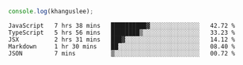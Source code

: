 ```js
console.log(khanguslee);
```

<!--START_SECTION:waka-->
```text
JavaScript   7 hrs 38 mins   ██████████▓░░░░░░░░░░░░░░   42.72 % 
TypeScript   5 hrs 56 mins   ████████▒░░░░░░░░░░░░░░░░   33.23 % 
JSX          2 hrs 31 mins   ███▓░░░░░░░░░░░░░░░░░░░░░   14.12 % 
Markdown     1 hr 30 mins    ██░░░░░░░░░░░░░░░░░░░░░░░   08.40 % 
JSON         7 mins          ▒░░░░░░░░░░░░░░░░░░░░░░░░   00.72 % 
```
<!--END_SECTION:waka-->

<!--
**khanguslee/khanguslee** is a ✨ _special_ ✨ repository because its `README.md` (this file) appears on your GitHub profile.

Here are some ideas to get you started:

- 🔭 I’m currently working on ...
- 🌱 I’m currently learning ...
- 👯 I’m looking to collaborate on ...
- 🤔 I’m looking for help with ...
- 💬 Ask me about ...
- 📫 How to reach me: ...
- 😄 Pronouns: ...
- ⚡ Fun fact: ...
-->

